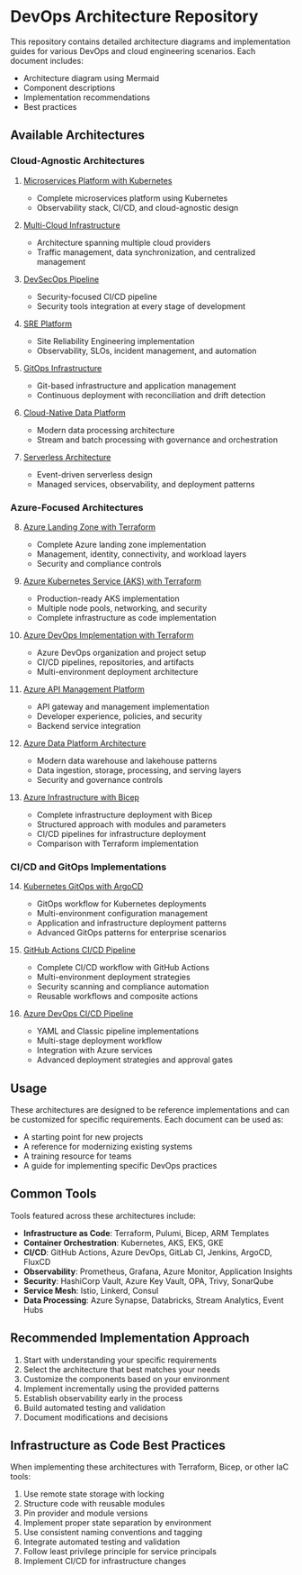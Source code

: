 # DevOps Architecture Repository

This repository contains detailed architecture diagrams and implementation guides for various DevOps and cloud engineering scenarios. Each document includes:

- Architecture diagram using Mermaid
- Component descriptions
- Implementation recommendations
- Best practices

## Available Architectures

### Cloud-Agnostic Architectures

1. [Microservices Platform with Kubernetes](microservices_k8s_platform.md)
   - Complete microservices platform using Kubernetes
   - Observability stack, CI/CD, and cloud-agnostic design

2. [Multi-Cloud Infrastructure](multi_cloud_infrastructure.md)
   - Architecture spanning multiple cloud providers
   - Traffic management, data synchronization, and centralized management

3. [DevSecOps Pipeline](devsecops_pipeline.md)
   - Security-focused CI/CD pipeline
   - Security tools integration at every stage of development

4. [SRE Platform](sre_platform.md)
   - Site Reliability Engineering implementation
   - Observability, SLOs, incident management, and automation

5. [GitOps Infrastructure](gitops_infrastructure.md)
   - Git-based infrastructure and application management
   - Continuous deployment with reconciliation and drift detection

6. [Cloud-Native Data Platform](cloud_native_data_platform.md)
   - Modern data processing architecture
   - Stream and batch processing with governance and orchestration

7. [Serverless Architecture](serverless_architecture.md)
   - Event-driven serverless design
   - Managed services, observability, and deployment patterns

### Azure-Focused Architectures

8. [Azure Landing Zone with Terraform](terraform_azure_landing_zone.md)
   - Complete Azure landing zone implementation
   - Management, identity, connectivity, and workload layers
   - Security and compliance controls

9. [Azure Kubernetes Service (AKS) with Terraform](azure_aks_terraform.md)
   - Production-ready AKS implementation
   - Multiple node pools, networking, and security
   - Complete infrastructure as code implementation

10. [Azure DevOps Implementation with Terraform](azure_devops_terraform.md)
    - Azure DevOps organization and project setup
    - CI/CD pipelines, repositories, and artifacts
    - Multi-environment deployment architecture

11. [Azure API Management Platform](azure_apim_platform.md)
    - API gateway and management implementation
    - Developer experience, policies, and security
    - Backend service integration

12. [Azure Data Platform Architecture](azure_data_platform.md)
    - Modern data warehouse and lakehouse patterns
    - Data ingestion, storage, processing, and serving layers
    - Security and governance controls

13. [Azure Infrastructure with Bicep](azure_bicep_infrastructure.md)
    - Complete infrastructure deployment with Bicep
    - Structured approach with modules and parameters
    - CI/CD pipelines for infrastructure deployment
    - Comparison with Terraform implementation

### CI/CD and GitOps Implementations

14. [Kubernetes GitOps with ArgoCD](kubernetes_argocd_gitops.md)
    - GitOps workflow for Kubernetes deployments
    - Multi-environment configuration management
    - Application and infrastructure deployment patterns
    - Advanced GitOps patterns for enterprise scenarios

15. [GitHub Actions CI/CD Pipeline](github_actions_cicd.md)
    - Complete CI/CD workflow with GitHub Actions
    - Multi-environment deployment strategies
    - Security scanning and compliance automation
    - Reusable workflows and composite actions

16. [Azure DevOps CI/CD Pipeline](azure_devops_cicd.md)
    - YAML and Classic pipeline implementations
    - Multi-stage deployment workflow
    - Integration with Azure services
    - Advanced deployment strategies and approval gates

## Usage

These architectures are designed to be reference implementations and can be customized for specific requirements. Each document can be used as:

- A starting point for new projects
- A reference for modernizing existing systems
- A training resource for teams
- A guide for implementing specific DevOps practices

## Common Tools

Tools featured across these architectures include:

- **Infrastructure as Code**: Terraform, Pulumi, Bicep, ARM Templates
- **Container Orchestration**: Kubernetes, AKS, EKS, GKE
- **CI/CD**: GitHub Actions, Azure DevOps, GitLab CI, Jenkins, ArgoCD, FluxCD
- **Observability**: Prometheus, Grafana, Azure Monitor, Application Insights
- **Security**: HashiCorp Vault, Azure Key Vault, OPA, Trivy, SonarQube
- **Service Mesh**: Istio, Linkerd, Consul
- **Data Processing**: Azure Synapse, Databricks, Stream Analytics, Event Hubs

## Recommended Implementation Approach

1. Start with understanding your specific requirements
2. Select the architecture that best matches your needs
3. Customize the components based on your environment
4. Implement incrementally using the provided patterns
5. Establish observability early in the process
6. Build automated testing and validation
7. Document modifications and decisions

## Infrastructure as Code Best Practices

When implementing these architectures with Terraform, Bicep, or other IaC tools:

1. Use remote state storage with locking
2. Structure code with reusable modules
3. Pin provider and module versions
4. Implement proper state separation by environment
5. Use consistent naming conventions and tagging
6. Integrate automated testing and validation
7. Follow least privilege principle for service principals
8. Implement CI/CD for infrastructure changes